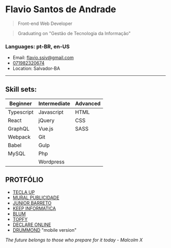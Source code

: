 # Flavio Santos de Andrade

> Front-end Web Developer

> Graduating on "Gestão de Tecnologia da Informação"

### Languages: pt-BR, en-US

* Email: flavio.ssiv@gmail.com
* [071982320674](https://api.whatsapp.com/send?1=pt_BR&phone=5571982320674)
* Location: Salvador-BA
---
## Skill sets:

<!-- > Subtitle: B - Beginner, I - Intermediate and A - Advanced -->

| Beginner   | Intermediate | Advanced |
| ---------- | ------------ | -------- |
| Typescript | Javascript   | HTML     |
| React      | jQuery       | CSS      |
| GraphQL    | Vue.js       | SASS     |
| Webpack    | Git          |          |
| Babel      | Gulp         |          |
| MySQL      | Php          |          |
|            | Wordpress    |          |


## PROTFÓLIO
* [TECLA UP](https://teclaup.com/)
* [MURAL PUBLICIDADE](http://www.muralpublicidade.com.br/v4/)
* [JUNIOR BARRETO](https://jrbarreto.com.br/)
* [KEEP INFORMATICA](http://www.keepinformatica.com.br/)
* [BLUM](http://www.blumdh.com.br/)
* [TOPFY](http://topfy.net.br/)
* [DECLARE ONLINE](http://declareonline.com.br)
* [DRUMMOND](http://drummondpar.com) "mobile version"


 *The future belongs to those who prepare for it today - Malcolm X*